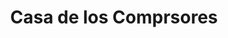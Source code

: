 ---
title: "Casa de los Comprsores"
url: /ciudad-del-este/casa-de-los-comprsores/
shop: Allgemein
---